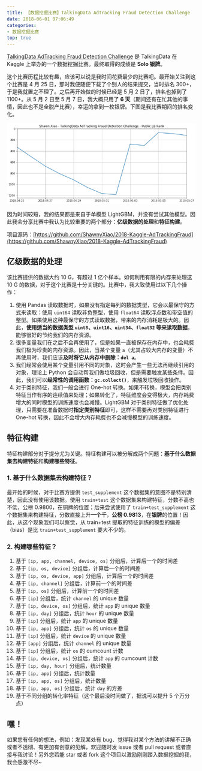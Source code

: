 ```yaml
---
title: 【数据挖掘比赛】TalkingData AdTracking Fraud Detection Challenge
date: 2018-06-01 07:06:49
categories:
- 数据挖掘比赛
top: true
---
```


[TalkingData AdTracking Fraud Detection Challenge](https://www.kaggle.com/c/talkingdata-adtracking-fraud-detection) 是 TalkingData 在 Kaggle 上举办的一个数据挖掘比赛。最终取得的成绩是 **Solo 银牌**。

<!-- more -->

这个比赛历程比较有趣，应该可以说是我时间花费最少的比赛吧。最开始关注到这个比赛是 4 月 25 日，那时我便随便下载了个别人的结果提交，当时排名 300+，于是我就置之不理了。之后再开始做的时候已经是 5 月 2 日了，排名也掉到了 1100+。从 5 月 2 日至 5 月 7 日，我大概只用了 **6 天**（期间还有在忙其他的事情，因此也不是全脱产比赛），幸运的拿到一枚银牌。下图是我比赛期间的排名变化。

![公榜排名变化](/images/rank.png)

因为时间较短，我的结果都是来自于单模型 LightGBM，并没有尝试其他模型。因此我会分享比赛中我认为比较重要的两个部分：**亿级数据的处理**和**特征构建**。

项目源码：[https://github.com/ShawnyXiao/2018-Kaggle-AdTrackingFraud](https://github.com/ShawnyXiao/2018-Kaggle-AdTrackingFraud)

## 亿级数据的处理

该比赛提供的数据大约 10 G，有超过 1 亿个样本。如何利用有限的内存来处理这 10 G 的数据，对于这个比赛是十分关键的。比赛中，我大致使用过以下几个操作：

1. 使用 Pandas 读取数据时，如果没有指定每列的数据类型，它会以最保守的方式来读取：使用 `uint64` 读取非负整型，使用 `float64` 读取浮点数和带空值的整型。如果使用这种最保守的方式读取数据，带来的内存消耗是极大的。因此，**使用适当的数据类型 `uint8`、`uint16`、`uint34`、`float32` 等来读取数据**，能够很好的节约我们的内存资源。
2. 很多变量我们在之后不会再使用了，但是如果一直被保存在内存中，也会耗费我们极为珍贵的内存资源。因此，当某个变量 `a`（尤其占较大内存的变量）不再使用时，我们应该**及时将它从内存中删除：`del a`**。
3. 我们经常会使用某个变量引用不同的对象，这时会产生一些无法再继续引用的对象，理论上 Python 会自动帮我们做垃圾回收，但是需要触发某些条件。因此，我们可以**经常性的调用函数：`gc.collect()`**，来触发垃圾回收操作。
4. 对于类别特征，我们一般会进行 One-hot 转换。如果不转换，模型会把类别特征当作有序的连续值来处理；如果转化了，特征维度会变得极大，内存耗费增大的同时模型的训练速度也会减慢。LightGBM 对于类别特征做了优化处理，只需要在准备数据时**指定类别特征**即可，这样不需要再对类别特征进行 One-hot 转换，因此不会增大内存耗费也不会减慢模型的训练速度。

## 特征构建

特征构建部分对于提分尤为关键。特征构建可以被分解成两个问题：**基于什么数据集去构建特征**和**构建哪些特征**。

### 1. 基于什么数据集去构建特征？

最开始的时候，对于比赛方提供 `test_supplement` 这个数据集的意图不是特别清楚，因此没有使用该数据。使用 `train+test` 这个数据集来构建特征，分数不高也不低，公榜 0.9800，在铜牌的位置；后来尝试使用了 `train+test_supplement` 这个数据集来构建特征，分数直接上升**一个千**，**公榜 0.9813**，在**银牌**的位置！因此，从这个现象我们可以察觉，从 train+test 提取的特征训练的模型的偏差（bias）是比 `train+test_supplement` 要大不少的。

### 2. 构建哪些特征？

1. 基于 `[ip, app, channel, device, os]` 分组后，计算后一个的时间差
2. 基于 `[ip, os, device]` 分组后，计算后一个的时间差
3. 基于 `[ip, os, device, app]` 分组后，计算后一个的时间差
4. 基于 `[ip, channel]` 分组后，计算前一个的时间差
5. 基于 `[ip, os]` 分组后，计算前一个的时间差
6. 基于 `[ip]` 分组后，统计 `channel` 的 unique 数量
7. 基于 `[ip, device, os]` 分组后，统计 `app` 的 unique 数量
8. 基于 `[ip, day]` 分组后，统计 `hour` 的 unique 数量
9. 基于 `[ip]` 分组后，统计 `app` 的 unique 数量
10. 基于 `[ip, app]` 分组后，统计 `os` 的 unique 数量
11. 基于 `[ip]` 分组后，统计 `device` 的 unique 数量
12. 基于 `[app]` 分组后，统计 `channel` 的 unique 数量
13. 基于 `[ip]` 分组后，统计 `os` 的 cumcount 计数
14. 基于 `[ip, device, os]` 分组后，统计 `app` 的 cumcount 计数
15. 基于 `[ip, day, hour]` 分组后，统计数量
16. 基于 `[ip, app]` 分组后，统计数量
17. 基于 `[ip, app, os]` 分组后，统计数量
18. 基于 `[ip, app, os]` 分组后，统计 `day` 的方差
19. 基于不同分组的转化率特征（这个最后没时间做了，据说可以提升 5 个万分点）

## 嘿！

如果您有任何的想法，例如：发现某处有 bug、觉得我对某个方法的讲解不正确或者不透彻、有更加有创意的见解，欢迎随时发 issue 或者 pull request 或者直接与我讨论！另外您若能 star 或者 fork 这个项目以激励刚刚踏入数据挖掘的我，我会感激不尽~